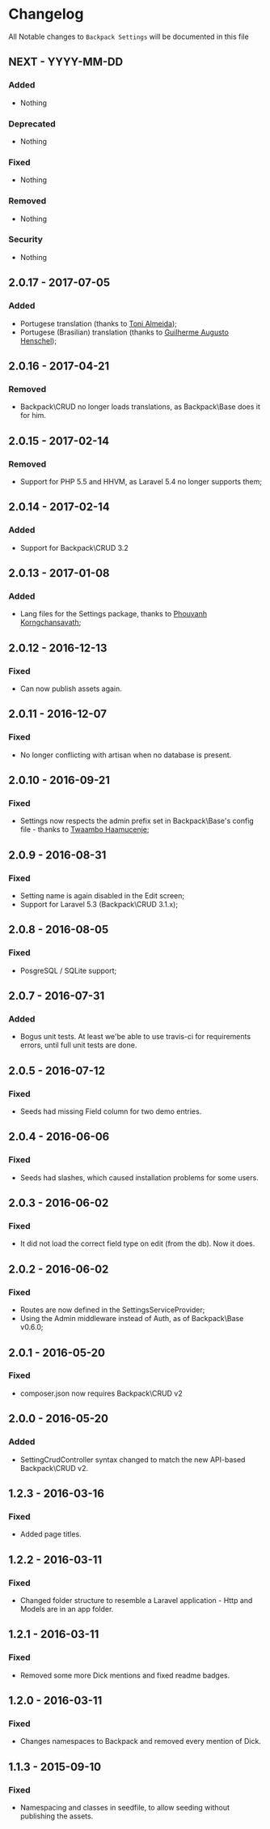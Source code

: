 # Changelog

All Notable changes to `Backpack Settings` will be documented in this file

## NEXT - YYYY-MM-DD

### Added
- Nothing

### Deprecated
- Nothing

### Fixed
- Nothing

### Removed
- Nothing

### Security
- Nothing


## 2.0.17 - 2017-07-05

### Added
- Portugese translation (thanks to [Toni Almeida](https://github.com/promatik));
- Portugese (Brasilian) translation (thanks to [Guilherme Augusto Henschel](https://github.com/cenoura));


## 2.0.16 - 2017-04-21

### Removed
- Backpack\CRUD no longer loads translations, as Backpack\Base does it for him.


## 2.0.15 - 2017-02-14

### Removed
- Support for PHP 5.5 and HHVM, as Laravel 5.4 no longer supports them;


## 2.0.14 - 2017-02-14

### Added
- Support for Backpack\CRUD 3.2


## 2.0.13 - 2017-01-08

### Added
- Lang files for the Settings package, thanks to [Phouvanh Korngchansavath](https://www.phouvanh.com/);



## 2.0.12 - 2016-12-13

### Fixed
- Can now publish assets again.



## 2.0.11 - 2016-12-07

### Fixed
- No longer conflicting with artisan when no database is present.


## 2.0.10 - 2016-09-21

### Fixed
- Settings now respects the admin prefix set in Backpack\Base's config file - thanks to [Twaambo Haamucenje](https://github.com/twoSeats);


## 2.0.9 - 2016-08-31

### Fixed
- Setting name is again disabled in the Edit screen;
- Support for Laravel 5.3 (Backpack\CRUD 3.1.x);


## 2.0.8 - 2016-08-05

### Fixed
- PosgreSQL / SQLite support;


## 2.0.7 - 2016-07-31

### Added
- Bogus unit tests. At least we'be able to use travis-ci for requirements errors, until full unit tests are done.


## 2.0.5 - 2016-07-12

### Fixed
- Seeds had missing Field column for two demo entries.


## 2.0.4 - 2016-06-06

### Fixed
- Seeds had slashes, which caused installation problems for some users.


## 2.0.3 - 2016-06-02

### Fixed
- It did not load the correct field type on edit (from the db). Now it does.


## 2.0.2 - 2016-06-02

### Fixed
- Routes are now defined in the SettingsServiceProvider;
- Using the Admin middleware instead of Auth, as of Backpack\Base v0.6.0;


## 2.0.1 - 2016-05-20

### Fixed
- composer.json now requires Backpack\CRUD v2


## 2.0.0 - 2016-05-20

### Added
- SettingCrudController syntax changed to match the new API-based Backpack\CRUD v2.


## 1.2.3 - 2016-03-16

### Fixed
- Added page titles.


## 1.2.2 - 2016-03-11

### Fixed
- Changed folder structure to resemble a Laravel application - Http and Models are in an app folder.


## 1.2.1 - 2016-03-11

### Fixed
- Removed some more Dick mentions and fixed readme badges.


## 1.2.0 - 2016-03-11

### Fixed
- Changes namespaces to Backpack and removed every mention of Dick.


## 1.1.3 - 2015-09-10

### Fixed
- Namespacing and classes in seedfile, to allow seeding without publishing the assets.
